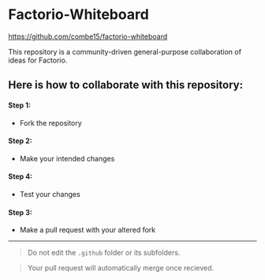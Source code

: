 # Factorio-Whiteboard

https://github.com/combe15/factorio-whiteboard

This repository is a community-driven general-purpose collaboration of ideas for Factorio.

## Here is how to collaborate with this repository:

#### Step 1:
* Fork the repository

#### Step 2:
* Make your intended changes

#### Step 4:
* Test your changes

#### Step 3:
* Make a pull request with your altered fork

---

> Do not edit the `.github` folder or its subfolders.

> Your pull request will automatically merge once recieved.
